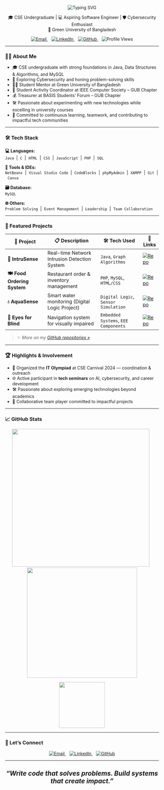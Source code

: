 <p align="center">
  <img src="https://readme-typing-svg.demolab.com?font=Pacifico&size=30&duration=2000&pause=1000&color=2DD4BF&center=true&vCenter=true&width=600&lines=%F0%9F%91%8B+Hi%2C+I'm+Irfan+Ferdous+Siam" alt="Typing SVG" />
</p>

<p align="center">
  🎓 CSE Undergraduate | 💻 Aspiring Software Engineer | 🛡️ Cybersecurity Enthusiast<br>
  📍 Green University of Bangladesh
</p>


<p align="center">
  <a href="mailto:siamtalukdar3@gmail.com" target="_blank" rel="noopener">
    <img src="https://img.shields.io/badge/Gmail-%23D14836.svg?&style=flat&logo=gmail&logoColor=white" alt="Email" />
  </a>
  &nbsp;&nbsp;
  <a href="https://linkedin.com/in/irfan-ferdous-siam" target="_blank" rel="noopener">
    <img src="https://img.shields.io/badge/LinkedIn-%230077B5.svg?&style=flat&logo=linkedin&logoColor=white" alt="LinkedIn" />
  </a>
  &nbsp;&nbsp;
  <a href="https://github.com/IrfanTech-X" target="_blank" rel="noopener">
    <img src="https://img.shields.io/badge/GitHub-%23121011.svg?&style=flat&logo=github&logoColor=white" alt="GitHub" />
  </a>
  &nbsp;&nbsp;
  <img src="https://komarev.com/ghpvc/?username=IrfanTech-X&label=Profile+Views&color=0e75b6" alt="Profile Views" />
</p>

---

### 🧑‍💻 About Me

- 🎓 CSE undergraduate with strong foundations in Java, Data Structures & Algorithms, and MySQL  
- 🔐 Exploring Cybersecurity and honing problem-solving skills
- 👨‍🏫 Student Mentor at Green University of Bangladesh
- 💼 Student Activity Coordinator at IEEE Computer Society – GUB Chapter  
- 💰 Treasurer at BASIS Students’ Forum – GUB Chapter  
- 🛠️ Passionate about experimenting with new technologies while excelling in university courses  
- 🌱 Committed to continuous learning, teamwork, and contributing to impactful tech communities  

---

### 🛠️ Tech Stack  

**💻 Languages:**  
`Java` &nbsp;|&nbsp; `C` &nbsp;|&nbsp; `HTML` &nbsp;|&nbsp; `CSS` &nbsp;|&nbsp; `JavaScript` &nbsp;|&nbsp; `PHP` &nbsp;|&nbsp; `SQL`  

**🧰 Tools & IDEs:**  
`NetBeans` &nbsp;|&nbsp; `Visual Studio Code` &nbsp;|&nbsp; `CodeBlocks` &nbsp;|&nbsp; `phpMyAdmin` &nbsp;|&nbsp; `XAMPP` &nbsp;|&nbsp; `Git` &nbsp;|&nbsp; `Canva`  

**🗃️ Database:**  
`MySQL`  

**🌐 Others:**  
`Problem Solving` &nbsp;|&nbsp; `Event Management` &nbsp;|&nbsp; `Leadership` &nbsp;|&nbsp; `Team Collaboration`  

---

### 🚀 Featured Projects

| 💼 Project             | 📋 Description                               | 🛠️ Tech Used           | 🔗 Links                                                                                                                                              |
|-----------------------|---------------------------------------------|------------------------|-------------------------------------------------------------------------------------------------------------------------------------------------------|
| **🔐 IntruSense**      | Real-time Network Intrusion Detection System | `Java`, `Graph Algorithms` | [![Repo](https://img.shields.io/badge/View--Repo-181717?style=flat&logo=github&logoColor=white)](https://github.com/IrfanTech-X/intrusense)        |
| **🍽️ Food Ordering System** | Restaurant order & inventory management       | `PHP`, `MySQL`, `HTML/CSS` | [![Repo](https://img.shields.io/badge/View--Repo-181717?style=flat&logo=github&logoColor=white)](https://github.com/IrfanTech-X/online-food-ordering-system) |
| **💧 AquaSense**       | Smart water monitoring (Digital Logic Project) | `Digital Logic`, `Sensor Simulation` | [![Repo](https://img.shields.io/badge/View--Repo-181717?style=flat&logo=github&logoColor=white)](https://github.com/IrfanTech-X/aquasense)            |
| **🦯 Eyes for Blind**  | Navigation system for visually impaired      | `Embedded Systems`, `EEE Components` | [![Repo](https://img.shields.io/badge/View--Repo-181717?style=flat&logo=github&logoColor=white)](https://github.com/IrfanTech-X/eyes-for-blind)        |

> ✨ _More on my [GitHub repositories »](https://github.com/IrfanTech-X?tab=repositories)_

---

### 🏆 Highlights & Involvement

- 🎤 Organized the **IT Olympiad** at CSE Carnival 2024 — coordination & outreach  
- 🌐 Active participant in **tech seminars** on AI, cybersecurity, and career development  
- 🛠️ Passionate about exploring emerging technologies beyond academics  
- 🤝 Collaborative team player committed to impactful projects  

---

### 📈 GitHub Stats

<p align="center">
  <img 
    src="https://github-readme-stats.vercel.app/api?username=IrfanTech-X&show_icons=true&theme=radical&count_private=true&hide_title=false&hide_border=false&bg_color=0d1117&icon_color=ff79c6&text_color=c9d1d9&border_radius=15"
    width="450" />
  &nbsp;
  <img 
    src="https://github-readme-stats.vercel.app/api/top-langs/?username=IrfanTech-X&layout=compact&theme=radical&hide_border=false&bg_color=0d1117&icon_color=2dd4bf&text_color=c9d1d9&border_radius=15"
    width="360" />
</p>

<p align="center">
  <img 
    src="https://github-readme-streak-stats.herokuapp.com?user=IrfanTech-X&theme=radical&hide_border=false&border_radius=10"
    height="150" />
</p>

---

### 🤝 Let’s Connect

<p align="center">

  <a href="mailto:siamtalukdar3@gmail.com" target="_blank" rel="noopener" title="Email">
    <img src="https://img.shields.io/badge/Gmail-%23D14836.svg?&style=flat&logo=gmail&logoColor=white" alt="Email" />
  </a> &nbsp;&nbsp;

  <a href="https://linkedin.com/in/irfan-ferdous-siam" target="_blank" rel="noopener" title="LinkedIn">
    <img src="https://img.shields.io/badge/LinkedIn-%230077B5.svg?&style=flat&logo=linkedin&logoColor=white" alt="LinkedIn" />
  </a> &nbsp;&nbsp;

  <a href="https://github.com/IrfanTech-X" target="_blank" rel="noopener" title="GitHub">
    <img src="https://img.shields.io/badge/GitHub-%23121011.svg?&style=flat&logo=github&logoColor=white" alt="GitHub" />
  </a>

</p>

---

<h2 align="center"><i>“Write code that solves problems. Build systems that create impact.”</i></h2>
